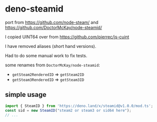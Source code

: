# deno-steamid

port from <https://github.com/node-steam/> and <https://github.com/DoctorMcKay/node-steamid/>

I copied UINT64 over from <https://github.com/pierrec/js-cuint>

I have removed aliases (short hand versions).

Had to do some manual work to fix tests.

some renames from `DoctorMcKay/node-steamid`:

- `getSteam2RenderedID` => `getSteam2ID`
- `getSteam3RenderedID` => `getSteam3ID`

## simple usage

```ts
import { SteamID } from 'https://deno.land/x/steamid@v1.0.0/mod.ts';
const sid = new SteamID("steam2 or steam3 or sid64 here");
// ...
```
